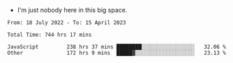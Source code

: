 - I'm just nobody here in this big space.


<!--START_SECTION:waka-->

```text
From: 18 July 2022 - To: 15 April 2023

Total Time: 744 hrs 17 mins

JavaScript         238 hrs 37 mins ████████░░░░░░░░░░░░░░░░░   32.06 %
Other              172 hrs 9 mins  █████▓░░░░░░░░░░░░░░░░░░░   23.13 %
```

<!--END_SECTION:waka-->
